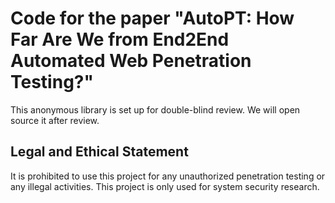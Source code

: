 # Code for the paper "AutoPT: How Far Are We from End2End Automated Web Penetration Testing?"

This anonymous library is set up for double-blind review. We will open source it after review.

## Legal and Ethical Statement

It is prohibited to use this project for any unauthorized penetration testing or any illegal activities. This project is only used for system security research.